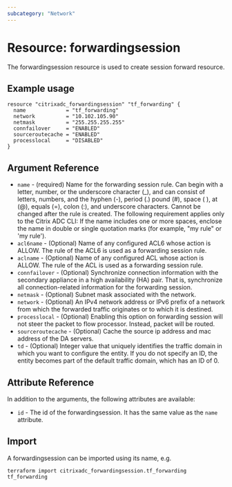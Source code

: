 ```yaml
---
subcategory: "Network"
---
```


# Resource: forwardingsession

The forwardingsession resource is used to create session forward resource.


## Example usage

```hcl
resource "citrixadc_forwardingsession" "tf_forwarding" {
  name             = "tf_forwarding"
  network          = "10.102.105.90"
  netmask          = "255.255.255.255"
  connfailover     = "ENABLED"
  sourceroutecache = "ENABLED"
  processlocal     = "DISABLED"
}
```


## Argument Reference

* `name` - (required) Name for the forwarding session rule. Can begin with a letter, number, or the underscore character (_), and can consist of letters, numbers, and the hyphen (-), period (.) pound (#), space ( ), at (@), equals (=), colon (:), and underscore characters. Cannot be changed after the rule is created. The following requirement applies only to the Citrix ADC CLI: If the name includes one or more spaces, enclose the name in double or single quotation marks (for example, "my rule" or 'my rule').
* `acl6name` - (Optional) Name of any configured ACL6 whose action is ALLOW. The rule of the ACL6 is used as a forwarding session rule.
* `aclname` - (Optional) Name of any configured ACL whose action is ALLOW. The rule of the ACL is used as a forwarding session rule.
* `connfailover` - (Optional) Synchronize connection information with the secondary appliance in a high availability (HA) pair. That is, synchronize all connection-related information for the forwarding session.
* `netmask` - (Optional) Subnet mask associated with the network.
* `network` - (Optional) An IPv4 network address or IPv6 prefix of a network from which the forwarded traffic originates or to which it is destined.
* `processlocal` - (Optional) Enabling this option on forwarding session will not steer the packet to flow processor. Instead, packet will be routed.
* `sourceroutecache` - (Optional) Cache the source ip address and mac address of the DA servers.
* `td` - (Optional) Integer value that uniquely identifies the traffic domain in which you want to configure the entity. If you do not specify an ID, the entity becomes part of the default traffic domain, which has an ID of 0.


## Attribute Reference

In addition to the arguments, the following attributes are available:

* `id` - The id of the forwardingsession. It has the same value as the `name` attribute.


## Import

A forwardingsession can be imported using its name, e.g.

```shell
terraform import citrixadc_forwardingsession.tf_forwarding tf_forwarding
```
